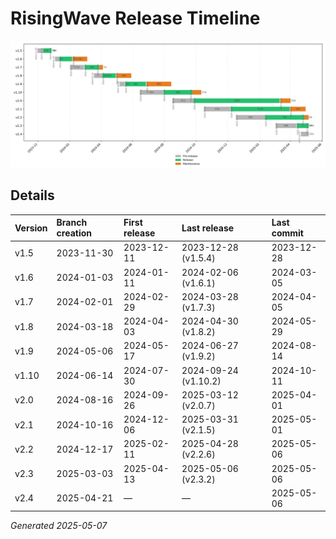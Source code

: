 # RisingWave Release Timeline
![timeline](release_timeline.svg)
## Details
| Version | Branch creation | First release | Last release | Last commit |
| :------ | :---------- | :------------ | :----------- | :---------- |
| v1.5 | 2023-11-30 | 2023-12-11 | 2023-12-28 (v1.5.4) | 2023-12-28 |
| v1.6 | 2024-01-03 | 2024-01-11 | 2024-02-06 (v1.6.1) | 2024-03-05 |
| v1.7 | 2024-02-01 | 2024-02-29 | 2024-03-28 (v1.7.3) | 2024-04-05 |
| v1.8 | 2024-03-18 | 2024-04-03 | 2024-04-30 (v1.8.2) | 2024-05-29 |
| v1.9 | 2024-05-06 | 2024-05-17 | 2024-06-27 (v1.9.2) | 2024-08-14 |
| v1.10 | 2024-06-14 | 2024-07-30 | 2024-09-24 (v1.10.2) | 2024-10-11 |
| v2.0 | 2024-08-16 | 2024-09-26 | 2025-03-12 (v2.0.7) | 2025-04-01 |
| v2.1 | 2024-10-16 | 2024-12-06 | 2025-03-31 (v2.1.5) | 2025-05-01 |
| v2.2 | 2024-12-17 | 2025-02-11 | 2025-04-28 (v2.2.6) | 2025-05-06 |
| v2.3 | 2025-03-03 | 2025-04-13 | 2025-05-06 (v2.3.2) | 2025-05-06 |
| v2.4 | 2025-04-21 | — | — | 2025-05-06 |

*Generated 2025-05-07*